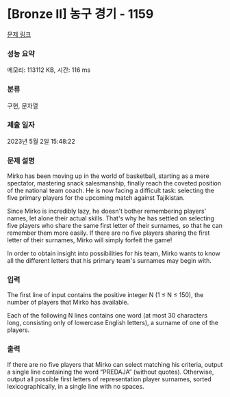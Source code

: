 # [Bronze II] 농구 경기 - 1159 

[문제 링크](https://www.acmicpc.net/problem/1159) 

### 성능 요약

메모리: 113112 KB, 시간: 116 ms

### 분류

구현, 문자열

### 제출 일자

2023년 5월 2일 15:48:22

### 문제 설명

<p>Mirko has been moving up in the world of basketball, starting as a mere spectator, mastering snack salesmanship, finally reach the coveted position of the national team coach. He is now facing a difficult task: selecting the five primary players for the upcoming match against Tajikistan. </p>

<p>Since Mirko is incredibly lazy, he doesn't bother remembering players' names, let alone their actual skills. That's why he has settled on selecting five players who share the same first letter of their surnames, so that he can remember them more easily. If there are no five players sharing the first letter of their surnames, Mirko will simply forfeit the game! </p>

<p>In order to obtain insight into possibilities for his team, Mirko wants to know all the different letters that his primary team's surnames may begin with. </p>

### 입력 

 <p>The first line of input contains the positive integer N (1 ≤ N ≤ 150), the number of players that Mirko has available. </p>

<p>Each of the following N lines contains one word (at most 30 characters long, consisting only of lowercase English letters), a surname of one of the players. </p>

### 출력 

 <p>If there are no five players that Mirko can select matching his criteria, output a single line containing the word “PREDAJA” (without quotes). Otherwise, output all possible first letters of representation player surnames, sorted lexicographically, in a single line with no spaces. </p>

